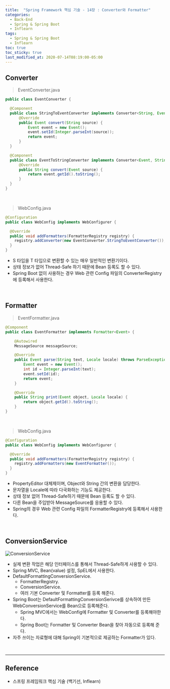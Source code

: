 ```yaml
---
title:  "Spring Framework 핵심 기술 - 14장 : Converter와 Formatter"
categories:
  - Back-End
  - Spring & Spring Boot
  - Inflearn
tags:
  - Spring & Spring Boot
  - Inflearn
toc: true
toc_sticky: true
last_modified_at: 2020-07-14T08:19:00-05:00
---
```



## Converter

> EventConverter.java

```java
public class EventConverter {

  @Component
  public class StringToEventConverter implements Converter<String, Event> {
      @Override
      public Event convert(String source) {
          Event event = new Event();
          event.setId(Integer.parseInt(source));
          return event;
      }
  }

  @Component
  public class EventToStringConverter implements Converter<Event, String> {
      @Override
      public String convert(Event source) {
          return event.getId().toString();
      }
  }
}
```

<br>

> WebConfig.java

```java
@Configuration
public class WebConfig implements WebConfigurer {

  @Override
  public void addFormatters(FormatterRegistry registry) {
    registry.addConverter(new EventConverter.StringToEventConverter());
  }
}
```

* S 타입을 T 타입으로 변환할 수 있는 매우 일반적인 변환기이다.
* 상태 정보가 없어 Thread-Safe 하기 때문에 Bean 등록도 할 수 있다.
* Spring Boot 없이 사용하는 경우 Web 관련 Config 파일의 ConverterRegistry에 등록해서 사용한다.

<br>

## Formatter

> EventFormatter.java

```java
@Component
public class EventFormatter implements Formatter<Event> {

    @Autowired
    MessageSource messageSource;

    @Override
    public Event parse(String text, Locale locale) throws ParseException {
        Event event = new Event();
        int id = Integer.parseInt(text);
        event.setId(id);
        return event;
    }

    @Override
    public String print(Event object, Locale locale) {
        return object.getId().toString();
    }
}
```

<br>

> WebConfig.java

```java
@Configuration
public class WebConfig implements WebConfigurer {

  @Override
  public void addFormatters(FormatterRegistry registry) {
    registry.addFormatters(new EventFormatter());
  }
}
```

* PropertyEditor 대체제이며, Object와 String 간의 변환을 담당한다.
* 문자열을 Locale에 따라 다국화하는 기능도 제공한다.
* 상태 정보 없어 Thread-Safe하기 때문에 Bean 등록도 할 수 있다.
* 다른 Bean을 주입받아 MessageSource를 응용할 수 있다.
* Spring의 경우 Web 관련 Config 파일의 FormatterRegistry에 등록해서 사용한다.

<br>

## ConversionService

![ConversionService](https://user-images.githubusercontent.com/56240505/80094846-ee274000-85a1-11ea-9d75-849e43a08e59.png)

* 실제 변환 작업은 해당 인터페이스를 통해서 Thread-Safe하게 사용할 수 있다.
* Spring MVC, Bean(value) 설정, SpEL에서 사용한다.
* DefaultFormattingConversionService.
	* FormatterRegistry.
	* ConversionService.
	* 여러 기본 Converter 및 Formatter를 등록 해준다.
* Spring Boot는 DefaultFormattingConversionSerivce를 상속하여 만든 WebConversionService를 Bean으로 등록해준다.
  * Spring MVC에서는 WebConfig에 Formatter 및 Converter를 등록해야한다.
  * Spring Boot는 Formatter 및 Converter Bean을 찾아 자동으로 등록해 준다.
* 자주 쓰이는 자료형에 대해 Spring이 기본적으로 제공하는 Formatter가 있다.

<br>

---

## Reference

*	스프링 프레임워크 핵심 기술 (백기선, Inflearn)
